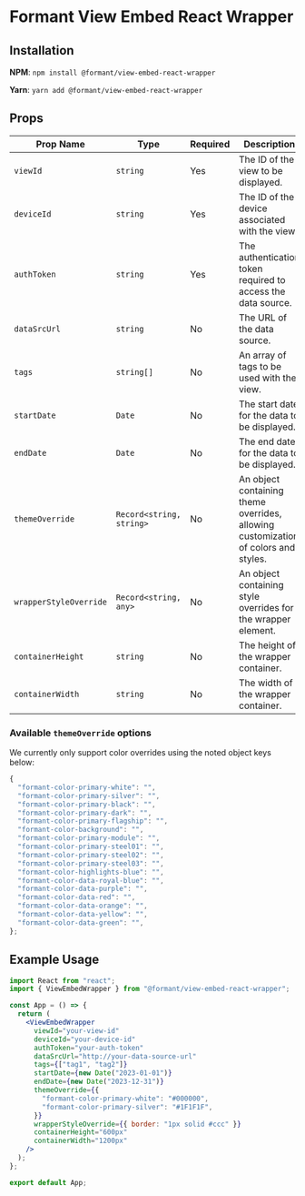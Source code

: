 # Formant View Embed React Wrapper

## Installation

**NPM**: `npm install @formant/view-embed-react-wrapper`

**Yarn**: `yarn add @formant/view-embed-react-wrapper`

## Props

| Prop Name              | Type                     | Required | Description                                                                        |
| ---------------------- | ------------------------ | -------- | ---------------------------------------------------------------------------------- |
| `viewId`               | `string`                 | Yes      | The ID of the view to be displayed.                                                |
| `deviceId`             | `string`                 | Yes      | The ID of the device associated with the view.                                     |
| `authToken`            | `string`                 | Yes      | The authentication token required to access the data source.                       |
| `dataSrcUrl`           | `string`                 | No       | The URL of the data source.                                                        |
| `tags`                 | `string[]`               | No       | An array of tags to be used with the view.                                         |
| `startDate`            | `Date`                   | No       | The start date for the data to be displayed.                                       |
| `endDate`              | `Date`                   | No       | The end date for the data to be displayed.                                         |
| `themeOverride`        | `Record<string, string>` | No       | An object containing theme overrides, allowing customization of colors and styles. |
| `wrapperStyleOverride` | `Record<string, any>`    | No       | An object containing style overrides for the wrapper element.                      |
| `containerHeight`      | `string`                 | No       | The height of the wrapper container.                                               |
| `containerWidth`       | `string`                 | No       | The width of the wrapper container.                                                |

### Available `themeOverride` options

We currently only support color overrides using the noted object keys below:

```js
{
  "formant-color-primary-white": "",
  "formant-color-primary-silver": "",
  "formant-color-primary-black": "",
  "formant-color-primary-dark": "",
  "formant-color-primary-flagship": "",
  "formant-color-background": "",
  "formant-color-primary-module": "",
  "formant-color-primary-steel01": "",
  "formant-color-primary-steel02": "",
  "formant-color-primary-steel03": "",
  "formant-color-highlights-blue": "",
  "formant-color-data-royal-blue": "",
  "formant-color-data-purple": "",
  "formant-color-data-red": "",
  "formant-color-data-orange": "",
  "formant-color-data-yellow": "",
  "formant-color-data-green": "",
};
```

## Example Usage

```jsx
import React from "react";
import { ViewEmbedWrapper } from "@formant/view-embed-react-wrapper";

const App = () => {
  return (
    <ViewEmbedWrapper
      viewId="your-view-id"
      deviceId="your-device-id"
      authToken="your-auth-token"
      dataSrcUrl="http://your-data-source-url"
      tags={["tag1", "tag2"]}
      startDate={new Date("2023-01-01")}
      endDate={new Date("2023-12-31")}
      themeOverride={{
        "formant-color-primary-white": "#000000",
        "formant-color-primary-silver": "#1F1F1F",
      }}
      wrapperStyleOverride={{ border: "1px solid #ccc" }}
      containerHeight="600px"
      containerWidth="1200px"
    />
  );
};

export default App;
```
